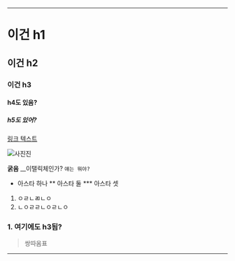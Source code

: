 ***

# 이건 h1
## 이건 h2
### 이건 h3
#### h4도 있음?
##### h5도 있어?

[링크 텍스트](http://yongmangu105.cafe24.com/etc/event_view?number=114)

![사진진](http://yongmangu105.cafe24.com/lib/upload/product/ong_test/2018/09/1536645212-91.jpg)



**굵음**
__이탤릭체인가?
`얘는 뭐야?`

* 아스타 하나
** 아스타 둘
*** 아스타 셋
1. ㅇㄹㄴㄻㄴㅇ
2. ㄴㅇㄹㄹㄴㅇㄹㄴㅇ

### 1. 여기에도 h3됨?
> 쌍따옴표

***